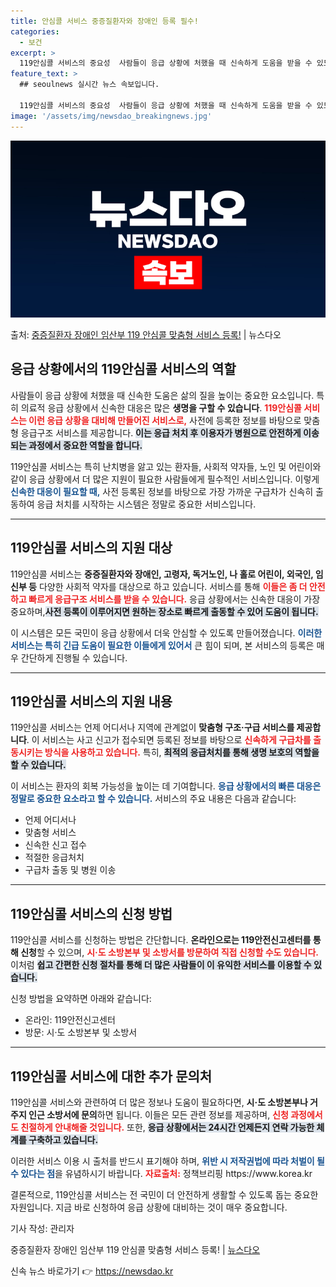 ```yaml
---
title: 안심콜 서비스 중증질환자와 장애인 등록 필수!
categories:
  - 보건
excerpt: >
  119안심콜 서비스의 중요성  사람들이 응급 상황에 처했을 때 신속하게 도움을 받을 수 있도록 하는 것은 삶…
feature_text: >
  ## seoulnews 실시간 뉴스 속보입니다.

  119안심콜 서비스의 중요성  사람들이 응급 상황에 처했을 때 신속하게 도움을 받을 수 있도록 하는 것은 삶…
image: '/assets/img/newsdao_breakingnews.jpg'
---
```


![뉴스다오 속보](/assets/img/newsdao_breakingnews.jpg)

<p>출처: <a href="https://newsdao.kr/4979" rel="dofollow">중증질환자 장애인 임산부 119 안심콜 맞춤형 서비스 등록!</a> | 뉴스다오</p>

<h2 data-ke-size="size26">응급 상황에서의 119안심콜 서비스의 역할</h2>

<p data-ke-size="size16">사람들이 응급 상황에 처했을 때 신속한 도움은 삶의 질을 높이는 중요한 요소입니다. 특히 의료적 응급 상황에서 신속한 대응은 많은 <b>생명을 구할 수 있습니다</b>. <b><span style="color: #ee2323;">119안심콜 서비스는 이런 응급 상황을 대비해 만들어진 서비스로,</span></b> 사전에 등록한 정보를 바탕으로 맞춤형 응급구조 서비스를 제공합니다. <b><span style="background-color: #21538527;">이는 응급 처치 후 이용자가 병원으로 안전하게 이송되는 과정에서 중요한 역할을 합니다.</span></b></p>

<p data-ke-size="size16">119안심콜 서비스는 특히 난치병을 앓고 있는 환자들, 사회적 약자들, 노인 및 어린이와 같이 응급 상황에서 더 많은 지원이 필요한 사람들에게 필수적인 서비스입니다. 이렇게 <b><span style="color: #1a5490;">신속한 대응이 필요할 때,</span></b> 사전 등록된 정보를 바탕으로 가장 가까운 구급차가 신속히 출동하여 응급 처치를 시작하는 시스템은 정말로 중요한 서비스입니다.</p>

<hr />

<h2 data-ke-size="size26">119안심콜 서비스의 지원 대상</h2>

<p data-ke-size="size16">119안심콜 서비스는 <b>중증질환자와 장애인, 고령자, 독거노인, 나 홀로 어린이, 외국인, 임신부 등</b> 다양한 사회적 약자를 대상으로 하고 있습니다. 서비스를 통해 <b><span style="color: #ee2323;">이들은 좀 더 안전하고 빠르게 응급구조 서비스를 받을 수 있습니다.</span></b> 응급 상황에서는 신속한 대응이 가장 중요하며,<b><span style="background-color: #21538527;">사전 등록이 이루어지면 원하는 장소로 빠르게 출동할 수 있어 도움이 됩니다.</span></b></p>

<p data-ke-size="size16">이 시스템은 모든 국민이 응급 상황에서 더욱 안심할 수 있도록 만들어졌습니다. <b><span style="color: #1a5490;">이러한 서비스는 특히 긴급 도움이 필요한 이들에게 있어서</span></b> 큰 힘이 되며, 본 서비스의 등록은 매우 간단하게 진행될 수 있습니다.</p>

<hr />

<h2 data-ke-size="size26">119안심콜 서비스의 지원 내용</h2>

<p data-ke-size="size16">119안심콜 서비스는 언제 어디서나 지역에 관계없이 <b>맞춤형 구조·구급 서비스를 제공합니다</b>. 이 서비스는 사고 신고가 접수되면 등록된 정보를 바탕으로 <b><span style="color: #ee2323;">신속하게 구급차를 출동시키는 방식을 사용하고 있습니다.</span></b> 특히, <b><span style="background-color: #21538527;">최적의 응급처치를 통해 생명 보호의 역할을 할 수 있습니다.</span></b></p>

<p data-ke-size="size16">이 서비스는 환자의 회복 가능성을 높이는 데 기여합니다.  <b><span style="color: #1a5490;">응급 상황에서의 빠른 대응은 정말로 중요한 요소라고 할 수 있습니다.</span></b> 서비스의 주요 내용은 다음과 같습니다:</p>

<ul>
    <li>언제 어디서나</li>
    <li>맞춤형 서비스</li>
    <li>신속한 신고 접수</li>
    <li>적절한 응급처치</li>
    <li>구급차 출동 및 병원 이송</li>
</ul>

<hr />

<h2 data-ke-size="size26">119안심콜 서비스의 신청 방법</h2>

<p data-ke-size="size16">119안심콜 서비스를 신청하는 방법은 간단합니다. <b>온라인으로는 119안전신고센터를 통해 신청</b>할 수 있으며, <b><span style="color: #ee2323;">시·도 소방본부 및 소방서를 방문하여 직접 신청할 수도 있습니다.</span></b> 이처럼 <b><span style="background-color: #21538527;">쉽고 간편한 신청 절차를 통해 더 많은 사람들이 이 유익한 서비스를 이용할 수 있습니다.</span></b></p>

<p data-ke-size="size16">신청 방법을 요약하면 아래와 같습니다:</p>
<ul>
    <li>온라인: 119안전신고센터</li>
    <li>방문: 시·도 소방본부 및 소방서</li>
</ul>

<hr />

<h2 data-ke-size="size26">119안심콜 서비스에 대한 추가 문의처</h2>

<p data-ke-size="size16">119안심콜 서비스와 관련하여 더 많은 정보나 도움이 필요하다면, <b>시·도 소방본부나 거주지 인근 소방서에 문의</b>하면 됩니다. 이들은 모든 관련 정보를 제공하며, <b><span style="color: #ee2323;">신청 과정에서도 친절하게 안내해줄 것입니다.</span></b> 또한, <b><span style="background-color: #21538527;">응급 상황에서는 24시간 언제든지 연락 가능한 체계를 구축하고 있습니다.</span></b></p>

<p data-ke-size="size16">이러한 서비스 이용 시 출처를 반드시 표기해야 하며, <b><span style="color: #1a5490;">위반 시 저작권법에 따라 처벌이 될 수 있다는 점</span></b>을 유념하시기 바랍니다. <b><span style="color: #ee2323;">자료출처:</span></b> 정책브리핑 https://www.korea.kr </p>

<p data-ke-size="size16">결론적으로, 119안심콜 서비스는 전 국민이 더 안전하게 생활할 수 있도록 돕는 중요한 자원입니다. 지금 바로 신청하여 응급 상황에 대비하는 것이 매우 중요합니다.</p>

<p data-ke-size="size16">기사 작성: 관리자</p>
<p data-ke-size="size16">중증질환자 장애인 임산부 119 안심콜 맞춤형 서비스 등록! | <a href="https://newsdao.kr/4979">뉴스다오</a></p> 

신속 뉴스 바로가기 👉 <a href="https://newsdao.kr" rel="dofollow">https://newsdao.kr</a>


